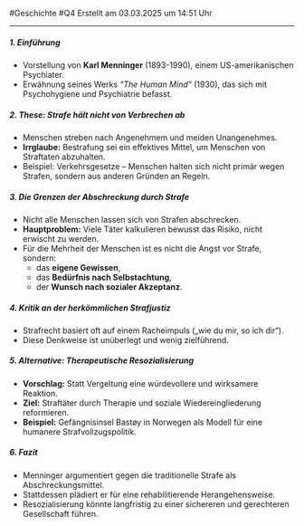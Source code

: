 #Geschichte #Q4 Erstellt am 03.03.2025 um 14:51 Uhr

---

##### **1. Einführung**

- Vorstellung von **Karl Menninger** (1893-1990), einem US-amerikanischen Psychiater.
- Erwähnung seines Werks _"The Human Mind"_ (1930), das sich mit Psychohygiene und Psychiatrie befasst.

##### **2. These: Strafe hält nicht von Verbrechen ab**

- Menschen streben nach Angenehmem und meiden Unangenehmes.
- **Irrglaube:** Bestrafung sei ein effektives Mittel, um Menschen von Straftaten abzuhalten.
- Beispiel: Verkehrsgesetze – Menschen halten sich nicht primär wegen Strafen, sondern aus anderen Gründen an Regeln.

##### **3. Die Grenzen der Abschreckung durch Strafe**

- Nicht alle Menschen lassen sich von Strafen abschrecken.
- **Hauptproblem:** Viele Täter kalkulieren bewusst das Risiko, nicht erwischt zu werden.
- Für die Mehrheit der Menschen ist es nicht die Angst vor Strafe, sondern:
    - das **eigene Gewissen**,
    - das **Bedürfnis nach Selbstachtung**,
    - der **Wunsch nach sozialer Akzeptanz**.

##### **4. Kritik an der herkömmlichen Strafjustiz**

- Strafrecht basiert oft auf einem Racheimpuls („wie du mir, so ich dir“).
- Diese Denkweise ist unüberlegt und wenig zielführend.

##### **5. Alternative: Therapeutische Resozialisierung**

- **Vorschlag:** Statt Vergeltung eine würdevollere und wirksamere Reaktion.
- **Ziel:** Straftäter durch Therapie und soziale Wiedereingliederung reformieren.
- **Beispiel:** Gefängnisinsel Bastøy in Norwegen als Modell für eine humanere Strafvollzugspolitik.

##### **6. Fazit**

- Menninger argumentiert gegen die traditionelle Strafe als Abschreckungsmittel.
- Stattdessen plädiert er für eine rehabilitierende Herangehensweise.
- Resozialisierung könnte langfristig zu einer sichereren und gerechteren Gesellschaft führen.